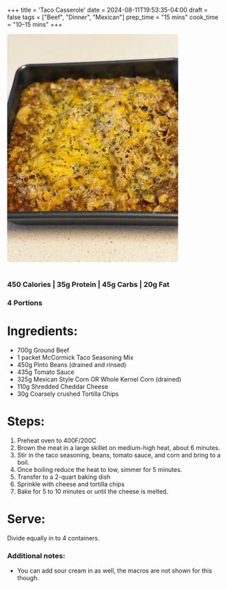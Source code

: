 +++
title = 'Taco Casserole'
date = 2024-08-11T19:53:35-04:00
draft = false
tags = ["Beef", "Dinner", "Mexican"]
prep_time = "15 mins"
cook_time = "10–15 mins"
+++

<img src="taco-casserole.jpg" alt="Taco Casserole" style="width:400px;max-width:600px;object-fit:cover;border-radius:6px;margin-bottom:1rem;" />
<!-- ![Taco Casserole](taco-casserole.jpg) -->

### 450 Calories | 35g Protein | 45g Carbs | 20g Fat
### 4 Portions

# Ingredients:
- 700g Ground Beef
- 1 packet McCormick Taco Seasoning Mix
- 450g Pinto Beans (drained and rinsed)
- 435g Tomato Sauce
- 325g Mexican Style Corn OR Whole Kernel Corn (drained)
- 110g Shredded Cheddar Cheese
- 30g Coarsely crushed Tortilla Chips

# Steps:
1. Preheat oven to 400F/200C 
2. Brown the meat in a large skillet on medium-high heat, about 6 minutes.
3. Stir in the taco seasoning, beans, tomato sauce, and corn and bring to a boil.
4. Once boiling reduce the heat to low, simmer for 5 minutes.
5. Transfer to a 2-quart baking dish
6. Sprinkle with cheese and tortilla chips
7. Bake for 5 to 10 minutes or until the cheese is melted.

# Serve:
Divide equally in to 4 containers.

### Additional notes:
- You can add sour cream in as well, the macros are not shown for this though.